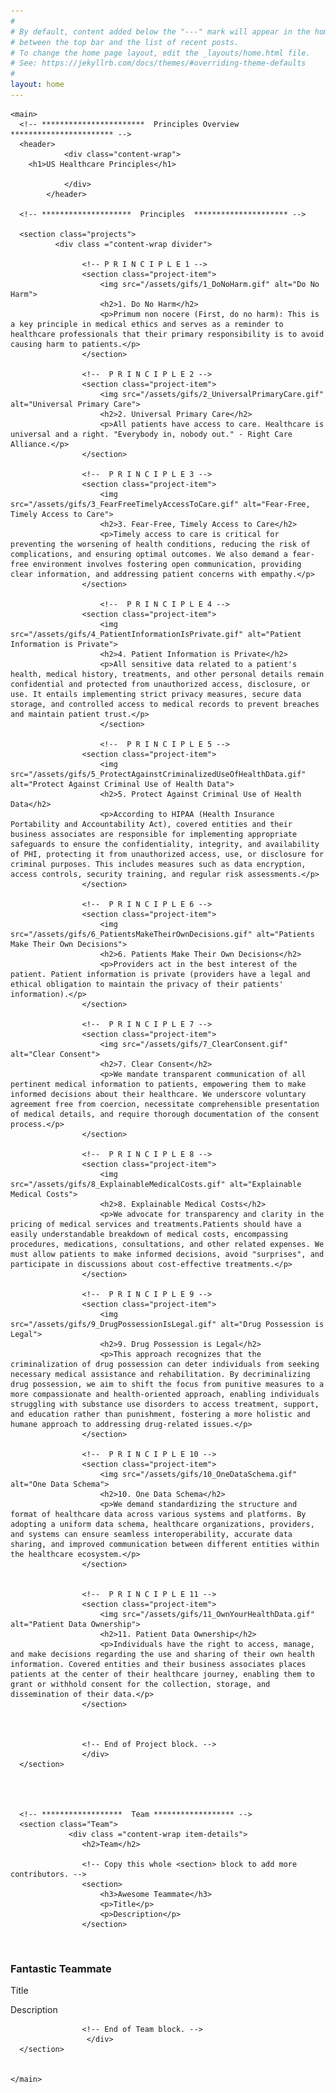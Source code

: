 ```yaml
---
#
# By default, content added below the "---" mark will appear in the home page
# between the top bar and the list of recent posts.
# To change the home page layout, edit the _layouts/home.html file.
# See: https://jekyllrb.com/docs/themes/#overriding-theme-defaults
#
layout: home
---
```



<!--DOCTYPE html-->
<html lang="en">
  <head>
    <meta charset="UTF-8">
    <meta name="viewport" content="width=device-width, initial-scale=1.0">
    <title>US Healthcare Principles</title>
		<link rel="preconnect" href="https://fonts.googleapis.com">
<link rel="preconnect" href="https://fonts.gstatic.com" crossorigin>
		<link href="https://fonts.googleapis.com/css2?family=Amatic+SC&family=Ysabeau+Infant:wght@300&display=swap" rel="stylesheet">
		<link rel="stylesheet" href="css/style.css">
<script src="javascript.js"></script>
  </head>

  <!-- <div class="banner">
   <img class="banner" src="/assets/banner.png">
   </div> -->

  <body>


    <main>
      <!-- ***********************  Principles Overview  *********************** -->
      <header>
				<div class="content-wrap">
        <h1>US Healthcare Principles</h1>

				</div>
			</header>

      <!-- ********************  Principles  ********************* -->

      <section class="projects">
			  <div class ="content-wrap divider">
					
					<!-- P R I N C I P L E 1 --> 
					<section class="project-item">
						<img src="/assets/gifs/1_DoNoHarm.gif" alt="Do No Harm">
						<h2>1. Do No Harm</h2>
						<p>Primum non nocere (First, do no harm): This is a key principle in medical ethics and serves as a reminder to healthcare professionals that their primary responsibility is to avoid causing harm to patients.</p>
					</section>
					
					<!--  P R I N C I P L E 2 -->
					<section class="project-item">
						<img src="/assets/gifs/2_UniversalPrimaryCare.gif" alt="Universal Primary Care">
						<h2>2. Universal Primary Care</h2>
						<p>All patients have access to care. Healthcare is universal and a right. "Everybody in, nobody out." - Right Care Alliance.</p>
					</section>
					
					<!--  P R I N C I P L E 3 -->
					<section class="project-item">
						<img src="/assets/gifs/3_FearFreeTimelyAccessToCare.gif" alt="Fear-Free, Timely Access to Care">
						<h2>3. Fear-Free, Timely Access to Care</h2>
						<p>Timely access to care is critical for preventing the worsening of health conditions, reducing the risk of complications, and ensuring optimal outcomes. We also demand a fear-free environment involves fostering open communication, providing clear information, and addressing patient concerns with empathy.</p>
					</section>

						<!--  P R I N C I P L E 4 -->
					<section class="project-item">
						<img src="/assets/gifs/4_PatientInformationIsPrivate.gif" alt="Patient Information is Private">
						<h2>4. Patient Information is Private</h2>
						<p>All sensitive data related to a patient's health, medical history, treatments, and other personal details remain confidential and protected from unauthorized access, disclosure, or use. It entails implementing strict privacy measures, secure data storage, and controlled access to medical records to prevent breaches and maintain patient trust.</p>
						</section>

						<!--  P R I N C I P L E 5 -->
					<section class="project-item">
						<img src="/assets/gifs/5_ProtectAgainstCriminalizedUseOfHealthData.gif" alt="Protect Against Criminal Use of Health Data">
						<h2>5. Protect Against Criminal Use of Health Data</h2>
						<p>According to HIPAA (Health Insurance Portability and Accountability Act), covered entities and their business associates are responsible for implementing appropriate safeguards to ensure the confidentiality, integrity, and availability of PHI, protecting it from unauthorized access, use, or disclosure for criminal purposes. This includes measures such as data encryption, access controls, security training, and regular risk assessments.</p>
					</section>

					<!--  P R I N C I P L E 6 -->
					<section class="project-item">
						<img src="/assets/gifs/6_PatientsMakeTheirOwnDecisions.gif" alt="Patients Make Their Own Decisions">
						<h2>6. Patients Make Their Own Decisions</h2>
						<p>Providers act in the best interest of the patient. Patient information is private (providers have a legal and ethical obligation to maintain the privacy of their patients' information).</p>
					</section>

					<!--  P R I N C I P L E 7 -->
					<section class="project-item">
						<img src="/assets/gifs/7_ClearConsent.gif" alt="Clear Consent">
						<h2>7. Clear Consent</h2>
						<p>We mandate transparent communication of all pertinent medical information to patients, empowering them to make informed decisions about their healthcare. We underscore voluntary agreement free from coercion, necessitate comprehensible presentation of medical details, and require thorough documentation of the consent process.</p>
					</section>

					<!--  P R I N C I P L E 8 -->
					<section class="project-item">
						<img src="/assets/gifs/8_ExplainableMedicalCosts.gif" alt="Explainable Medical Costs">
						<h2>8. Explainable Medical Costs</h2>
						<p>We advocate for transparency and clarity in the pricing of medical services and treatments.Patients should have a easily understandable breakdown of medical costs, encompassing procedures, medications, consultations, and other related expenses. We must allow patients to make informed decisions, avoid "surprises", and participate in discussions about cost-effective treatments.</p>
					</section>

					<!--  P R I N C I P L E 9 -->
					<section class="project-item">
						<img src="/assets/gifs/9_DrugPossessionIsLegal.gif" alt="Drug Possession is Legal">
						<h2>9. Drug Possession is Legal</h2>
						<p>This approach recognizes that the criminalization of drug possession can deter individuals from seeking necessary medical assistance and rehabilitation. By decriminalizing drug possession, we aim to shift the focus from punitive measures to a more compassionate and health-oriented approach, enabling individuals struggling with substance use disorders to access treatment, support, and education rather than punishment, fostering a more holistic and humane approach to addressing drug-related issues.</p>
					</section>

					<!--  P R I N C I P L E 10 -->
					<section class="project-item">
						<img src="/assets/gifs/10_OneDataSchema.gif" alt="One Data Schema">
						<h2>10. One Data Schema</h2>
						<p>We demand standardizing the structure and format of healthcare data across various systems and platforms. By adopting a uniform data schema, healthcare organizations, providers, and systems can ensure seamless interoperability, accurate data sharing, and improved communication between different entities within the healthcare ecosystem.</p>
					</section>

					
					<!--  P R I N C I P L E 11 -->
					<section class="project-item">
						<img src="/assets/gifs/11_OwnYourHealthData.gif" alt="Patient Data Ownership">
						<h2>11. Patient Data Ownership</h2>
						<p>Individuals have the right to access, manage, and make decisions regarding the use and sharing of their own health information. Covered entities and their business associates places patients at the center of their healthcare journey, enabling them to grant or withhold consent for the collection, storage, and dissemination of their data.</p>
					</section>


					
					<!-- End of Project block. -->
					</div>
      </section>
			



      <!-- ******************  Team ****************** -->
      <section class="Team">
				 <div class ="content-wrap item-details">
					<h2>Team</h2>

					<!-- Copy this whole <section> block to add more contributors. -->
					<section>
						<h3>Awesome Teammate</h3>
						<p>Title</p>
						<p>Description</p>
					</section>
<br> 
					<section>
						<h3>Fantastic Teammate</h3>
						<p>Title</p>
						<p>Description</p>
					</section>



					<!-- End of Team block. -->
					 </div>
      </section>


    </main>
  </body>
</html>
